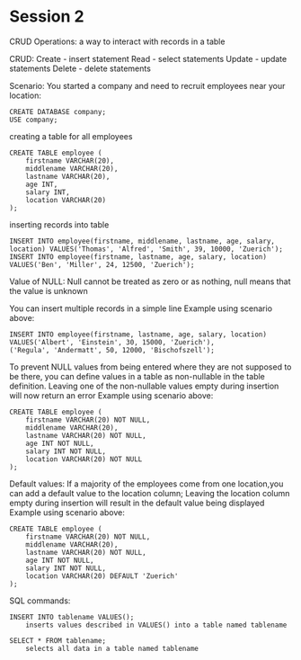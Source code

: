 # Session 2

CRUD Operations: a way to interact with records in a table

CRUD: 
Create - insert statement
Read - select statements
Update - update statements
Delete - delete statements

Scenario: You started a company and need to recruit employees near your location:

    CREATE DATABASE company;
    USE company;

creating a table for all employees

    CREATE TABLE employee (
        firstname VARCHAR(20),
        middlename VARCHAR(20),
        lastname VARCHAR(20),
        age INT,
        salary INT,
        location VARCHAR(20)
    );

inserting records into table

    INSERT INTO employee(firstname, middlename, lastname, age, salary, location) VALUES('Thomas', 'Alfred', 'Smith', 39, 10000, 'Zuerich');
    INSERT INTO employee(firstname, lastname, age, salary, location) VALUES('Ben', 'Miller', 24, 12500, 'Zuerich');


Value of NULL:
    Null cannot be treated as zero or as nothing,
    null means that the value is unknown


You can insert multiple records in a simple line
Example using scenario above:

    INSERT INTO employee(firstname, lastname, age, salary, location) VALUES('Albert', 'Einstein', 30, 15000, 'Zuerich'),
    ('Regula', 'Andermatt', 50, 12000, 'Bischofszell');


To prevent NULL values from being entered where they are not supposed to be there,
you can define values in a table as non-nullable in the table definition.
Leaving one of the non-nullable values empty during insertion will now return an error
Example using scenario above:

    CREATE TABLE employee (
        firstname VARCHAR(20) NOT NULL,
        middlename VARCHAR(20),
        lastname VARCHAR(20) NOT NULL,
        age INT NOT NULL,
        salary INT NOT NULL,
        location VARCHAR(20) NOT NULL
    );

Default values:
If a majority of the employees come from one location,you can add a default value to the location column;
Leaving the location column empty during insertion will result in the default value being displayed
Example using scenario above:

    CREATE TABLE employee (
        firstname VARCHAR(20) NOT NULL,
        middlename VARCHAR(20),
        lastname VARCHAR(20) NOT NULL,
        age INT NOT NULL,
        salary INT NOT NULL,
        location VARCHAR(20) DEFAULT 'Zuerich'
    );
    
SQL commands:
    
    INSERT INTO tablename VALUES();
        inserts values described in VALUES() into a table named tablename

    SELECT * FROM tablename;
        selects all data in a table named tablename

    